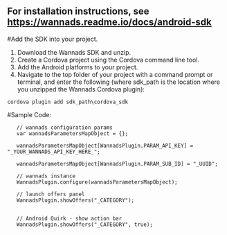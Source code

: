 ## For installation instructions, see https://wannads.readme.io/docs/android-sdk

#Add the SDK into your project.

1. Download the Wannads SDK and unzip.
2. Create a Cordova project using the Cordova command line tool.
3. Add the Android platforms to your project.
4. Navigate to the top folder of your project with a command prompt or terminal, and enter the following (where sdk_path is the location where you unzipped the Wannads Cordova plugin):

```
cordova plugin add sdk_path\cordova_sdk
```


#Sample Code:

```
   // wannads configuration params       
   var wannadsParametersMapObject = {};
   
   wannadsParametersMapObject[WannadsPlugin.PARAM_API_KEY] = "_YOUR_WANNADS_API_KEY_HERE_";
   
   wannadsParametersMapObject[WannadsPlugin.PARAM_SUB_ID] = "_UUID";
 
   // wannads instance
   WannadsPlugin.configure(wannadsParametersMapObject);
   
   // launch offers panel
   WannadsPlugin.showOffers("_CATEGORY");
   
   
   // Android Quirk - show action bar
   WannadsPlugin.showOffers("_CATEGORY", true);

```